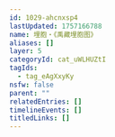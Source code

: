 ```yaml
---
id: 1029-ahcnxsp4
lastUpdated: 1757166788
name: 埋胞・《禹藏埋胞图》
aliases: []
layer: 5
categoryId: cat_uWLHUZtI
tagIds:
  - tag_eAgXxyKy
nsfw: false
parent: ""
relatedEntries: []
timelineEvents: []
titledLinks: []
---
```



